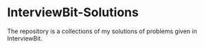 # InterviewBit-Solutions
The repository is a collections of my solutions of problems given in InterviewBit. 
